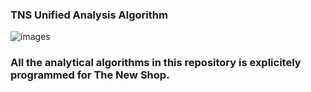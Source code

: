 ### TNS Unified Analysis Algorithm

![images](https://github.com/user-attachments/assets/bdcc2907-32ef-48f9-b31d-043d820d9922)

### All the analytical algorithms in this repository is explicitely programmed for The New Shop.
